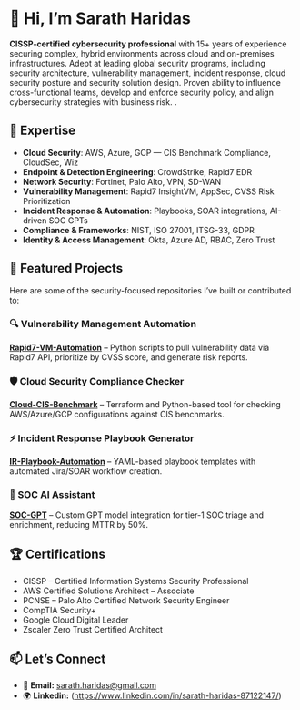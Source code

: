 # 👋 Hi, I’m Sarath Haridas

**CISSP-certified cybersecurity professional** with 15+ years of experience securing complex, hybrid environments across cloud and on-premises infrastructures. Adept at leading global security programs, including security architecture, vulnerability management, incident response, cloud security posture and security solution design. Proven ability to influence cross-functional teams, develop and enforce security policy, and align cybersecurity strategies with business risk. .

## 🚀 Expertise
- **Cloud Security**: AWS, Azure, GCP — CIS Benchmark Compliance, CloudSec, Wiz
- **Endpoint & Detection Engineering**: CrowdStrike, Rapid7 EDR
- **Network Security**: Fortinet, Palo Alto, VPN, SD-WAN
- **Vulnerability Management**: Rapid7 InsightVM, AppSec, CVSS Risk Prioritization
- **Incident Response & Automation**: Playbooks, SOAR integrations, AI-driven SOC GPTs
- **Compliance & Frameworks**: NIST, ISO 27001, ITSG-33, GDPR
- **Identity & Access Management**: Okta, Azure AD, RBAC, Zero Trust

## 📌 Featured Projects
Here are some of the security-focused repositories I’ve built or contributed to:

### 🔍 Vulnerability Management Automation
[**Rapid7-VM-Automation**](#) – Python scripts to pull vulnerability data via Rapid7 API, prioritize by CVSS score, and generate risk reports.

### 🛡️ Cloud Security Compliance Checker
[**Cloud-CIS-Benchmark**](#) – Terraform and Python-based tool for checking AWS/Azure/GCP configurations against CIS benchmarks.

### ⚡ Incident Response Playbook Generator
[**IR-Playbook-Automation**](#) – YAML-based playbook templates with automated Jira/SOAR workflow creation.

### 🧠 SOC AI Assistant
[**SOC-GPT**](#) – Custom GPT model integration for tier-1 SOC triage and enrichment, reducing MTTR by 50%.

## 🏆 Certifications
- CISSP – Certified Information Systems Security Professional  
- AWS Certified Solutions Architect – Associate  
- PCNSE – Palo Alto Certified Network Security Engineer  
- CompTIA Security+  
- Google Cloud Digital Leader  
- Zscaler Zero Trust Certified Architect  

## 📫 Let’s Connect
- 📧 **Email:** sarath.haridas@gmail.com  
- 🌍 **Linkedin:** (https://www.linkedin.com/in/sarath-haridas-87122147/)


<!---
cyberplain99/cyberplain99 is a ✨ special ✨ repository because its `README.md` (this file) appears on your GitHub profile.
You can click the Preview link to take a look at your changes.
--->
